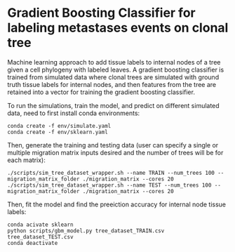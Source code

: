 # Gradient Boosting Classifier for labeling metastases events on clonal tree
Machine learning approach to add tissue labels to internal nodes of a tree given a cell phylogeny with labeled leaves. A gradient boosting classifier is trained from simulated data where clonal trees are simulated with ground truth tissue labels for internal nodes, and then features from the tree are retained into a vector for training the gradient boosting classifier.

To run the simulations, train the model, and predict on different simulated data, need to first install conda environments:

```
conda create -f env/simulate.yaml
conda create -f env/sklearn.yaml
```

Then, generate the training and testing data (user can specify a single or multiple migration matrix inputs desired and the number of trees will be for each matrix):
```
./scripts/sim_tree_dataset_wrapper.sh --name TRAIN --num_trees 100 --migration_matrix_folder ./migration_matrix --cores 20
./scripts/sim_tree_dataset_wrapper.sh --name TEST --num_trees 100 --migration_matrix_folder ./migration_matrix --cores 20
```

Then, fit the model and find the preeiction accuracy for internal node tissue labels:
```
conda acivate sklearn
python scripts/gbm_model.py tree_dataset_TRAIN.csv tree_dataset_TEST.csv
conda deactivate
```